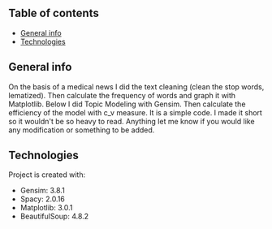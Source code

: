 ## Table of contents
* [General info](#general-info)
* [Technologies](#technologies)

## General info

On the basis of a medical news I did the text cleaning (clean the stop words, lematized). Then calculate the frequency of words and graph it with Matplotlib. Below I did Topic Modeling with Gensim. Then calculate the efficiency of the model with c_v measure. It is a simple code. I made it short so it wouldn't be so heavy to read. Anything let me know if you would like any modification or something to be added.
	
## Technologies
Project is created with:
* Gensim: 3.8.1
* Spacy: 2.0.16
* Matplotlib: 3.0.1
* BeautifulSoup: 4.8.2

	
